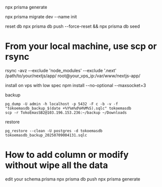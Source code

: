 npx prisma generate

npx prisma migrate dev --name init

reset db
npx prisma db push --force-reset && npx prisma db seed

# From your local machine, use scp or rsync

rsync -avz --exclude 'node_modules' --exclude '.next' /path/to/your/nextjs/app/ root@your_vps_ip:/var/www/nextjs-app/

install on vps with low spec
npm install --no-optional --maxsocket=3

backup

```terminal
pg_dump -U admin -h localhost -p 5432 -F c -b -v -f "tokoemasdb_backup_$(date +%Y%m%d%H%M%S).sqlc" tokoemasdb
scp -r TokoEmasSB2@103.196.153.236:~/backup ~/Downloads
```

restore

```terminal
pg_restore --clean -U postgres -d tokoemasdb tokoemasdb_backup_20250709004131.sqlc
```

# How to add column or modify without wipe all the data

edit your schema.prisma
npx prisma db push
npx prisma generate
